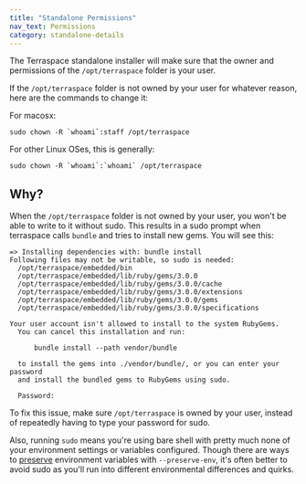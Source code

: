 ```yaml
---
title: "Standalone Permissions"
nav_text: Permissions
category: standalone-details
---
```


The Terraspace standalone installer will make sure that the owner and permissions of the `/opt/terraspace` folder is your user.

If the `/opt/terraspace` folder is not owned by your user for whatever reason, here are the commands to change it:

For macosx:

    sudo chown -R `whoami`:staff /opt/terraspace

For other Linux OSes, this is generally:

    sudo chown -R `whoami`:`whoami` /opt/terraspace

## Why?

When the `/opt/terraspace` folder is not owned by your user, you won't be able to write to it without sudo. This results in a sudo prompt when terraspace calls `bundle` and tries to install new gems. You will see this:

    => Installing dependencies with: bundle install
    Following files may not be writable, so sudo is needed:
      /opt/terraspace/embedded/bin
      /opt/terraspace/embedded/lib/ruby/gems/3.0.0
      /opt/terraspace/embedded/lib/ruby/gems/3.0.0/cache
      /opt/terraspace/embedded/lib/ruby/gems/3.0.0/extensions
      /opt/terraspace/embedded/lib/ruby/gems/3.0.0/gems
      /opt/terraspace/embedded/lib/ruby/gems/3.0.0/specifications

    Your user account isn't allowed to install to the system RubyGems.
      You can cancel this installation and run:

          bundle install --path vendor/bundle

      to install the gems into ./vendor/bundle/, or you can enter your password
      and install the bundled gems to RubyGems using sudo.

      Password:

To fix this issue, make sure `/opt/terraspace` is owned by your user, instead of repeatedly having to type your password for sudo.

Also, running `sudo` means you're using bare shell with pretty much none of your environment settings or variables configured. Though there are ways to [preserve](https://stackoverflow.com/questions/8633461/how-to-keep-environment-variables-when-using-sudo) environment variables with `--preserve-env`, it's often better to avoid sudo as you'll run into different environmental differences and quirks.
